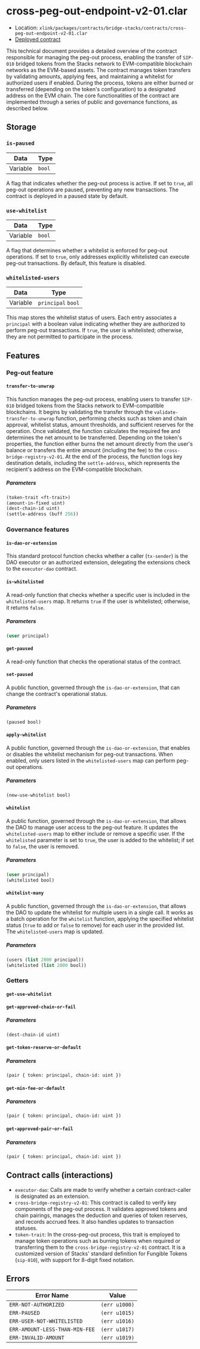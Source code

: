 # cross-peg-out-endpoint-v2-01.clar

- Location: `xlink/packages/contracts/bridge-stacks/contracts/cross-peg-out-endpoint-v2-01.clar`
- [Deployed contract]()

This technical document provides a detailed overview of the contract responsible for managing the peg-out process, enabling the transfer of `SIP-010` bridged tokens from the Stacks network to EVM-compatible blockchain networks as the EVM-based assets. The contract manages token transfers by validating amounts, applying fees, and maintaining a whitelist for authorized users if enabled. During the process, tokens are either burned or transferred (depending on the token's configuration) to a designated address on the EVM chain. The core functionalities of the contract are implemented through a series of public and governance functions, as described below.

## Storage
### `is-paused`
| Data     | Type   |
| -------- | ------ |
| Variable | `bool` |

A flag that indicates whether the peg-out process is active. If set to `true`, all peg-out operations are paused, preventing any new transactions. The contract is deployed in a paused state by default.

### `use-whitelist`
| Data     | Type   |
| -------- | ------ |
| Variable | `bool` |

A flag that determines whether a whitelist is enforced for peg-out operations. If set to `true`, only addresses explicitly whitelisted can execute peg-out transactions. By default, this feature is disabled.

### `whitelisted-users`
| Data     | Type   |
| -------- | ------ |
| Variable | `principal` `bool` |

This map stores the whitelist status of users. Each entry associates a `principal` with a boolean value indicating whether they are authorized to perform peg-out transactions. If `true`, the user is whitelisted; otherwise, they are not permitted to participate in the process.

## Features

### Peg-out feature

#### `transfer-to-unwrap`
This function manages the peg-out process, enabling users to transfer `SIP-010` bridged tokens from the Stacks network to EVM-compatible blockchains. It begins by validating the transfer through the `validate-transfer-to-unwrap` function, performing checks such as token and chain approval, whitelist status, amount thresholds, and sufficient reserves for the operation.
Once validated, the function calculates the required fee and determines the net amount to be transferred. Depending on the token's properties, the function either burns the net amount directly from the user's balance or transfers the entire amount (including the fee) to the `cross-bridge-registry-v2-01`.
At the end of the process, the function logs key destination details, including the `settle-address`, which represents the recipient's address on the EVM-compatible blockchain.

##### Parameters
```lisp
(token-trait <ft-trait>)
(amount-in-fixed uint) 
(dest-chain-id uint) 
(settle-address (buff 256))
```

### Governance features
#### `is-dao-or-extension`
This standard protocol function checks whether a caller (`tx-sender`) is the DAO executor or an authorized extension, delegating the extensions check to the `executor-dao` contract.

#### `is-whitelisted`
A read-only function that checks whether a specific user is included in the `whitelisted-users` map. It returns `true` if the user is whitelisted; otherwise, it returns `false`.

##### Parameters
```lisp
(user principal)
```

#### `get-paused`
A read-only function that checks the operational status of the contract.

#### `set-paused`
A public function, governed through the `is-dao-or-extension`, that can change the contract's operational status.

##### Parameters
```lisp
(paused bool)
```

#### `apply-whitelist`
A public function, governed through the `is-dao-or-extension`, that enables or disables the whitelist mechanism for peg-out transactions. When enabled, only users listed in the `whitelisted-users` map can perform peg-out operations.

##### Parameters
```lisp
(new-use-whitelist bool)
```

#### `whitelist`
A public function, governed through the `is-dao-or-extension`, that allows the DAO to manage user access to the peg-out feature. It updates the `whitelisted-users` map to either include or remove a specific user. If the `whitelisted` parameter is set to `true`, the user is added to the whitelist; if set to `false`, the user is removed.

##### Parameters
```lisp
(user principal)
(whitelisted bool)
```

#### `whitelist-many`
A public function, governed through the `is-dao-or-extension`, that allows the DAO to update the whitelist for multiple users in a single call. It works as a batch operation for the `whitelist` function, applying the specified whitelist status (`true` to add or `false` to remove) for each user in the provided list. The `whitelisted-users` map is updated.

##### Parameters
```lisp
(users (list 2000 principal))
(whitelisted (list 2000 bool))
```

### Getters

#### `get-use-whitelist`
#### `get-approved-chain-or-fail`
##### Parameters
```lisp
(dest-chain-id uint)
```
#### `get-token-reserve-or-default`
##### Parameters
```lisp
(pair { token: principal, chain-id: uint })
```
#### `get-min-fee-or-default`
##### Parameters
```lisp
(pair { token: principal, chain-id: uint })
```
#### `get-approved-pair-or-fail`
##### Parameters
```lisp
(pair { token: principal, chain-id: uint })
```

## Contract calls (interactions)
- `executor-dao`: Calls are made to verify whether a certain contract-caller is designated as an extension.
- `cross-bridge-registry-v2-01`: This contract is called to verify key components of the peg-out process. It validates approved tokens and chain pairings, manages the deduction and queries of token reserves, and records accrued fees. It also handles updates to transaction statuses.
- `token-trait`: In the cross-peg-out process, this trait is employed to manage token operations such as burning tokens when required or transferring them to the `cross-bridge-registry-v2-01` contract. It is a customized version of Stacks' standard definition for Fungible Tokens (`sip-010`), with support for 8-digit fixed notation.

## Errors

| Error Name       | Value         |
| ---------------- | ------------- |
| `ERR-NOT-AUTHORIZED` | `(err u1000)` |
| `ERR-PAUSED`    | `(err u1015)` |
| `ERR-USER-NOT-WHITELISTED` | `(err u1016)` |
| `ERR-AMOUNT-LESS-THAN-MIN-FEE`    | `(err u1017)` |
| `ERR-INVALID-AMOUNT`   | `(err u1019)` |


<!-- Documentation Contract Template v0.1.0 -->